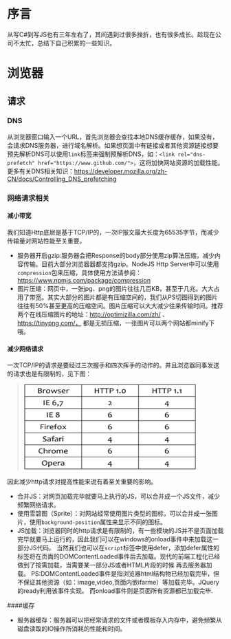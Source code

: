 # 序言
从写C#到写JS也有三年左右了，其间遇到过很多挫折，也有很多成长。趁现在公司不太忙，总结下自己积累的一些知识。
# 浏览器
## 请求
### DNS
   从浏览器窗口输入一个URL，首先浏览器会查找本地DNS缓存缓存，如果没有，会请求DNS服务器，进行域名解析。如果想页面中有链接或者其他资源链接想要预先解析DNS可以使用`link`标签来强制预解析DNS，如：```<link rel="dns-prefetch" href="https://www.github.com/">```，这将加快网站资源的加载性能。更多有关DNS相关知识：https://developer.mozilla.org/zh-CN/docs/Controlling_DNS_prefetching
### 网络请求相关
#### 减小带宽
   我们知道Http底层是基于TCP/IP的，一次IP报文最大长度为65535字节，而减少传输量对网站性能至关重要。
* 服务器开启gzip:服务器会把Response的body部分使用zip算法压缩，减少内容传输。目前大部分浏览器器都支持gzip。NodeJS Http Server中可以使用 `compression`包来压缩，具体使用方法请参阅：https://www.npmjs.com/package/compression
* 图片压缩：网页中，一张jpg、png的图片往往几百KB，甚至于几兆。大大占用了带宽。其实大部分的图片都是有压缩空间的，我们从PS切图得到的图片
往往有50%甚至更高的压缩空间。图片压缩可以大大减少往来传输时间。推荐两个在线压缩图片的地址：http://optimizilla.com/zh/ 、 https://tinypng.com/，
都是无损压缩，一张图片可以两个网站都minify下哦。

#### 减少网络请求
一次TCP/IP的请求是要经过三次握手和四次挥手的动作的。并且浏览器同事发送的请求也是有限制的，见下图：
> <img src="./assets/BrowserConCount.png" alt="浏览器最大连接数" width=400 height=200>
>

  因此减少http请求对提高性能来说有着至关重要的影响。
  
* 合并JS：对网页加载完毕就要马上执行的JS，可以合并成一个JS文件，减少频繁网络请求。
* 使用雪碧图（Sprite）：对网站经常使用图片类型的图标，可以合并成一张图片，使用`background-position`属性来显示不同的图标。
* JS加载：浏览器同时的http请求是有限制的，有一些模块的JS并不是页面加载完毕就要马上运行的，因此我们可以在windows的onload事件中来加载这一部分JS代码。
当然我们也可以在`script`标签中使用defer，添加defer属性的标签将在页面的DOMContentLoaded事件后去加载。现代的前端工程化已经做到了按需加载，当需要某一部分JS或者HTML片段的时候
再去服务器加载。
PS:DOMContentLoaded事件是指浏览器html结构物已经加载完毕，但不保证其他资源（如：image,video,页面内嵌ifarme）等加载完毕。JQuery的ready利用该事件实现。
而onload事件则是页面所有资源都已加载完毕.

####缓存
 
* 服务器缓存：服务器可以把经常请求的文件或者模板存入内存中，避免频繁从磁盘读取的IO操作所消耗的性能和时间。
 